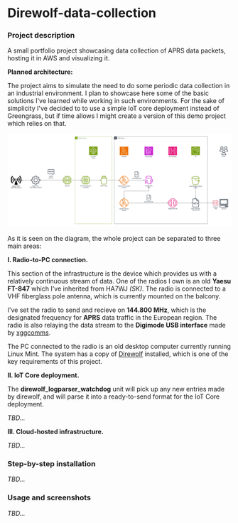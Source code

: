 # Direwolf-data-collection

### Project description
A small portfolio project showcasing data collection of APRS data packets, hosting it in AWS and visualizing it.

**Planned architecture:**

The project aims to simulate the need to do some periodic data collection in an industrial environment. I plan to showcase here some of the basic solutions I've learned while working in such environments. 
For the sake of simplicity I've decided to to use a simple IoT core deployment instead of Greengrass, but if time allows I might create a version of this demo project which relies on that. 

![info](https://raw.githubusercontent.com/ThomasFarmer/Direwolf-data-collection/refs/heads/main/doc/df-data-coll-archi.png)

As it is seen on the diagram, the whole project can be separated to three main areas:

**I. Radio-to-PC connection.**
 
This section of the infrastructure is the device which provides us with a relatively continuous stream of data. One of the radios I own is an old **Yaesu FT-847** which I've inherited from HA7WJ *(SK)*. The radio is connected to a VHF fiberglass pole antenna, which is currently mounted on the balcony. 

I've set the radio to send and recieve on **144.800 MHz**, which is the designated frequency for **APRS** data traffic in the European region. The radio is also relaying 
the data stream to the **Digimode USB interface** made by [xggcomms](https://xggcomms.com/).

The PC connected to the radio is an old desktop computer currently running Linux Mint. The system has a copy of  [Direwolf](https://github.com/wb2osz/direwolf) installed, which is one of the key requirements of this project. 

**II. IoT Core deployment.**

The **direwolf_logparser_watchdog** unit will pick up any new entries made by direwolf, and will parse it into a ready-to-send format for the IoT Core deployment.

*TBD...*

**III. Cloud-hosted infrastructure.**

*TBD...*

### Step-by-step installation

*TBD...*

### Usage and screenshots

*TBD...*